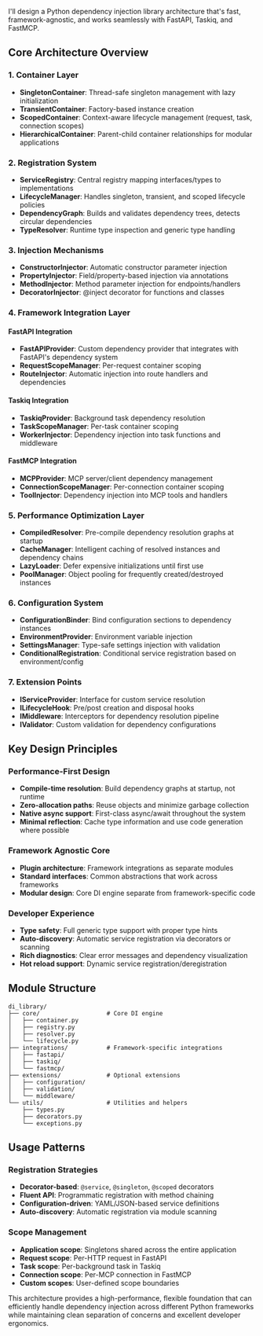 I'll design a Python dependency injection library architecture that's fast, framework-agnostic, and works seamlessly with FastAPI, Taskiq, and FastMCP.

## Core Architecture Overview

### 1. **Container Layer**
- **SingletonContainer**: Thread-safe singleton management with lazy initialization
- **TransientContainer**: Factory-based instance creation
- **ScopedContainer**: Context-aware lifecycle management (request, task, connection scopes)
- **HierarchicalContainer**: Parent-child container relationships for modular applications

### 2. **Registration System**
- **ServiceRegistry**: Central registry mapping interfaces/types to implementations
- **LifecycleManager**: Handles singleton, transient, and scoped lifecycle policies
- **DependencyGraph**: Builds and validates dependency trees, detects circular dependencies
- **TypeResolver**: Runtime type inspection and generic type handling

### 3. **Injection Mechanisms**
- **ConstructorInjector**: Automatic constructor parameter injection
- **PropertyInjector**: Field/property-based injection via annotations
- **MethodInjector**: Method parameter injection for endpoints/handlers
- **DecoratorInjector**: @inject decorator for functions and classes

### 4. **Framework Integration Layer**

#### FastAPI Integration
- **FastAPIProvider**: Custom dependency provider that integrates with FastAPI's dependency system
- **RequestScopeManager**: Per-request container scoping
- **RouteInjector**: Automatic injection into route handlers and dependencies

#### Taskiq Integration  
- **TaskiqProvider**: Background task dependency resolution
- **TaskScopeManager**: Per-task container scoping
- **WorkerInjector**: Dependency injection into task functions and middleware

#### FastMCP Integration
- **MCPProvider**: MCP server/client dependency management
- **ConnectionScopeManager**: Per-connection container scoping
- **ToolInjector**: Dependency injection into MCP tools and handlers

### 5. **Performance Optimization Layer**
- **CompiledResolver**: Pre-compile dependency resolution graphs at startup
- **CacheManager**: Intelligent caching of resolved instances and dependency chains
- **LazyLoader**: Defer expensive initializations until first use
- **PoolManager**: Object pooling for frequently created/destroyed instances

### 6. **Configuration System**
- **ConfigurationBinder**: Bind configuration sections to dependency instances
- **EnvironmentProvider**: Environment variable injection
- **SettingsManager**: Type-safe settings injection with validation
- **ConditionalRegistration**: Conditional service registration based on environment/config

### 7. **Extension Points**
- **IServiceProvider**: Interface for custom service resolution
- **ILifecycleHook**: Pre/post creation and disposal hooks
- **IMiddleware**: Interceptors for dependency resolution pipeline
- **IValidator**: Custom validation for dependency configurations

## Key Design Principles

### Performance-First Design
- **Compile-time resolution**: Build dependency graphs at startup, not runtime
- **Zero-allocation paths**: Reuse objects and minimize garbage collection
- **Native async support**: First-class async/await throughout the system
- **Minimal reflection**: Cache type information and use code generation where possible

### Framework Agnostic Core
- **Plugin architecture**: Framework integrations as separate modules
- **Standard interfaces**: Common abstractions that work across frameworks
- **Modular design**: Core DI engine separate from framework-specific code

### Developer Experience
- **Type safety**: Full generic type support with proper type hints
- **Auto-discovery**: Automatic service registration via decorators or scanning
- **Rich diagnostics**: Clear error messages and dependency visualization
- **Hot reload support**: Dynamic service registration/deregistration

## Module Structure

```
di_library/
├── core/                   # Core DI engine
│   ├── container.py
│   ├── registry.py
│   ├── resolver.py
│   └── lifecycle.py
├── integrations/           # Framework-specific integrations
│   ├── fastapi/
│   ├── taskiq/
│   └── fastmcp/
├── extensions/             # Optional extensions
│   ├── configuration/
│   ├── validation/
│   └── middleware/
└── utils/                  # Utilities and helpers
    ├── types.py
    ├── decorators.py
    └── exceptions.py
```

## Usage Patterns

### Registration Strategies
- **Decorator-based**: `@service`, `@singleton`, `@scoped` decorators
- **Fluent API**: Programmatic registration with method chaining
- **Configuration-driven**: YAML/JSON-based service definitions
- **Auto-discovery**: Automatic registration via module scanning

### Scope Management
- **Application scope**: Singletons shared across the entire application
- **Request scope**: Per-HTTP request in FastAPI
- **Task scope**: Per-background task in Taskiq
- **Connection scope**: Per-MCP connection in FastMCP
- **Custom scopes**: User-defined scope boundaries

This architecture provides a high-performance, flexible foundation that can efficiently handle dependency injection across different Python frameworks while maintaining clean separation of concerns and excellent developer ergonomics.